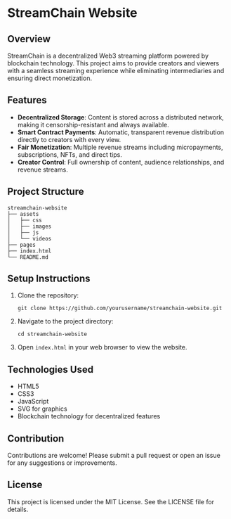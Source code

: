 # StreamChain Website

## Overview
StreamChain is a decentralized Web3 streaming platform powered by blockchain technology. This project aims to provide creators and viewers with a seamless streaming experience while eliminating intermediaries and ensuring direct monetization.

## Features
- **Decentralized Storage**: Content is stored across a distributed network, making it censorship-resistant and always available.
- **Smart Contract Payments**: Automatic, transparent revenue distribution directly to creators with every view.
- **Fair Monetization**: Multiple revenue streams including micropayments, subscriptions, NFTs, and direct tips.
- **Creator Control**: Full ownership of content, audience relationships, and revenue streams.

## Project Structure
```
streamchain-website
├── assets
│   ├── css
│   ├── images
│   ├── js
│   └── videos
├── pages
├── index.html
└── README.md
```

## Setup Instructions
1. Clone the repository:
   ```
   git clone https://github.com/yourusername/streamchain-website.git
   ```
2. Navigate to the project directory:
   ```
   cd streamchain-website
   ```
3. Open `index.html` in your web browser to view the website.

## Technologies Used
- HTML5
- CSS3
- JavaScript
- SVG for graphics
- Blockchain technology for decentralized features

## Contribution
Contributions are welcome! Please submit a pull request or open an issue for any suggestions or improvements.

## License
This project is licensed under the MIT License. See the LICENSE file for details.